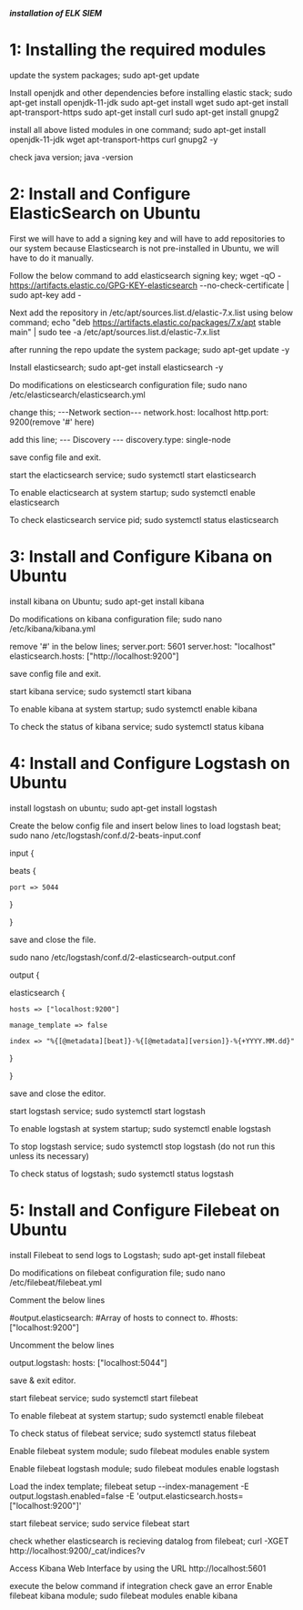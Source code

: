 ***installation of ELK SIEM***

# 1: Installing the required modules

update the system packages;
sudo apt-get update

Install openjdk and other dependencies before installing elastic stack;
sudo apt-get install openjdk-11-jdk
sudo apt-get install wget
sudo apt-get install apt-transport-https
sudo apt-get install curl
sudo apt-get install gnupg2

install all above listed modules in one command;
sudo apt-get install openjdk-11-jdk wget apt-transport-https curl gnupg2 -y

check java version;
java -version



# 2: Install and Configure ElasticSearch on Ubuntu

First we will have to add a signing key and will have to add repositories to our system because Elasticsearch is not pre-installed in Ubuntu, we will have to do it manually.

Follow the below command to add elasticsearch signing key;
wget -qO - https://artifacts.elastic.co/GPG-KEY-elasticsearch --no-check-certificate | sudo apt-key add - 

Next add the repository in /etc/apt/sources.list.d/elastic-7.x.list using below command;
echo "deb https://artifacts.elastic.co/packages/7.x/apt stable main" | sudo tee -a /etc/apt/sources.list.d/elastic-7.x.list

after running the repo update the system package;
sudo apt-get update -y

Install elasticsearch;
sudo apt-get install elasticsearch -y

Do modifications on elesticsearch configuration file;
sudo nano /etc/elasticsearch/elasticsearch.yml

change this;
---Network section---
network.host: localhost
http.port: 9200(remove '#' here)

add this line;
--- Discovery ---
discovery.type: single-node

save config file and exit.

start the elacticsearch service;
sudo systemctl start elasticsearch

To enable elacticsearch at system startup;
sudo systemctl enable elasticsearch

To check elasticsearch service pid;
sudo systemctl status elasticsearch



# 3: Install and Configure Kibana on Ubuntu

install kibana on Ubuntu;
sudo apt-get install kibana

Do modifications on kibana configuration file;
sudo nano /etc/kibana/kibana.yml

remove '#' in the below lines;
server.port: 5601
server.host: "localhost"
elasticsearch.hosts: ["http://localhost:9200"]

save config file and exit.

start kibana service;
sudo systemctl start kibana

To enable kibana at system startup;
sudo systemctl enable kibana

To check the status of kibana service;
sudo systemctl status kibana



# 4: Install and Configure Logstash on Ubuntu

install logstash on ubuntu;
sudo apt-get install logstash

Create the below config file and insert below lines to load logstash beat;
sudo nano /etc/logstash/conf.d/2-beats-input.conf

input {

  beats {

    port => 5044

  }

}

save and close the file.

sudo nano /etc/logstash/conf.d/2-elasticsearch-output.conf

output {

  elasticsearch {

    hosts => ["localhost:9200"]

    manage_template => false

    index => "%{[@metadata][beat]}-%{[@metadata][version]}-%{+YYYY.MM.dd}"

  }

}

save and close the editor.

start logstash service;
sudo systemctl start logstash

To enable logstash at system startup;
sudo systemctl enable logstash

To stop logstash service;
sudo systemctl stop logstash (do not run this unless its necessary) 

To check status of logstash;
sudo systemctl status logstash



# 5: Install and Configure Filebeat on Ubuntu

install Filebeat to send logs to Logstash;
sudo apt-get install filebeat

Do modifications on filebeat configuration file;
sudo nano /etc/filebeat/filebeat.yml

Comment the below lines

#output.elasticsearch:
  #Array of hosts to connect to.
  #hosts: ["localhost:9200"]

Uncomment the below lines

output.logstash:
hosts: ["localhost:5044"]

save & exit editor.


start filebeat service;
sudo systemctl start filebeat

To enable filebeat at system startup;
sudo systemctl enable filebeat

To check status of filebeat service;
sudo systemctl status filebeat

Enable filebeat system module;
sudo filebeat modules enable system

Enable filebeat logstash module;
sudo filebeat modules enable logstash

Load the index template;
filebeat setup --index-management -E output.logstash.enabled=false -E 'output.elasticsearch.hosts=["localhost:9200"]'

start filebeat service;
sudo service filebeat start

check whether elasticsearch is recieving datalog from filebeat;
curl -XGET http://localhost:9200/_cat/indices?v

Access Kibana Web Interface by using the URL
http://localhost:5601

execute the below command if integration check gave an error
Enable filebeat kibana module;
sudo filebeat modules enable kibana